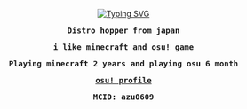 <div align=center>
         <p align=center>
                  <a href="#"><img src="https://readme-typing-svg.herokuapp.com?font=Fira+mono&size=24&pause=1000&color=ADCCF7&center=true&vCenter=true&width=435&lines=Nothing+here" alt="Typing SVG" /></a>
         </p>
         <samp>
                  <strong>
                           Distro hopper from japan
                           <p>i like minecraft and osu! game</p>
                           <p>Playing minecraft 2 years and playing osu 6 month</p>
                           <a href="https://osu.ppy.sh/users/azu0609">osu! profile</a>
                           <p>MCID: azu0609</p>
                  </strong>
         </samp>
</div>
